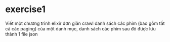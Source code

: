 # exercise1
 Viết một chương trình elixir đơn giản crawl danh sách các phim (bao gồm tất cả các paging) của một danh mục, danh sách các phim sau đó được lưu thành 1 file json
